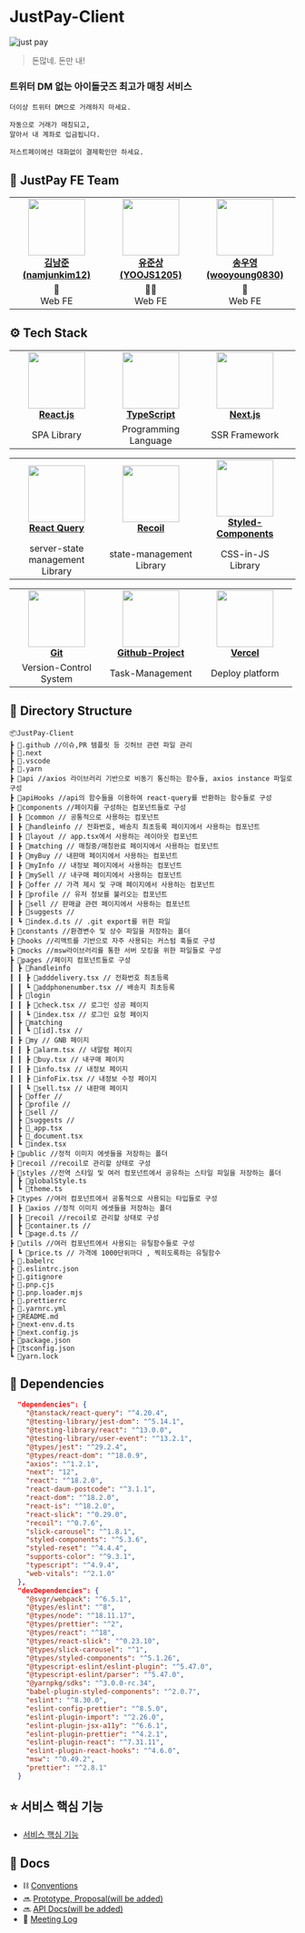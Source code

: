 # JustPay-Client

![just pay](https://user-images.githubusercontent.com/69416561/209988175-dc826038-033a-433f-8254-618a5a839754.png)

> 돈많네. 돈만 내!

### 트위터 DM 없는 아이돌굿즈 최고가 매칭 서비스

```
더이상 트위터 DM으로 거래하지 마세요.

자동으로 거래가 매칭되고,
알아서 내 계좌로 입금됩니다.

저스트페이에선 대화없이 결제확인만 하세요.
```

## 🙌 JustPay FE Team

<table align="center">
    <tr align="center">
        <td style="min-width: 150px;">
            <a href="https://github.com/namjunkim12">
              <img src="https://github.com/namjunkim12.png" width="100">
              <br />
              <b>김남준 (namjunkim12)</b>
            </a> 
        </td>
        <td style="min-width: 150px;">
            <a href="https://github.com/YOOJS1205">
              <img src="https://github.com/YOOJS1205.png" width="100">
              <br />
              <b>유준상 (YOOJS1205)</b>
            </a>
        </td>
        <td style="min-width: 150px;">
            <a href="https://github.com/wooyoung0830">
              <img src="https://github.com/wooyoung0830.png" width="100">
              <br />
              <b>송우영 (wooyoung0830)</b>
            </a> 
        </td>
        <td style="min-width: 150px;">
            <a href="https://github.com/hyunwookchung">
              <img src="https://github.com/hyunwookchung.png" width="100">
              <br />
              <b>정현욱 (hyunwookchung)</b>
            </a> 
        </td>
    </tr>
    <tr align="center">
        <td>
            👶 <br/>
            Web FE
        </td>
        <td>
            🧚🏻 <br />
            Web FE
        </td>
        <td>
           👼  <br />
            Web FE
        </td>
        <td>
           😽  <br />
            Web FE
        </td>
    </tr>
</table>

## ⚙️ Tech Stack

<table align="center">
    <tr align="center">
        <td style="min-width: 150px;">
            <a href="https://beta.reactjs.org/">
              <img src="https://upload.wikimedia.org/wikipedia/commons/thumb/a/a7/React-icon.svg/2300px-React-icon.svg.png" width="100" >
              <br />
              <b>React.js</b>
            </a> 
        </td>
        <td style="min-width: 150px;">
            <a href="https://www.typescriptlang.org/">
              <img src="https://upload.wikimedia.org/wikipedia/commons/4/4c/Typescript_logo_2020.svg" width="100">
              <br />
              <b>TypeScript</b>
            </a>
        </td>
         <td style="min-width: 150px;">
            <a href="https://nextjs.org/">
              <img src="https://cdn.worldvectorlogo.com/logos/next-js.svg" width="100">
              <br />
              <b>Next.js</b>
            </a> 
        </td>
        <td style="min-width: 150px;">
            <a href="https://github.com/yarnpkg/berry">
              <img src="https://images.ctfassets.net/zsjhz5fgria0/2pgFhH8be2Svky60f7qHu7/54a155ca827d8caeb888b439e820eb93/State_of_Yarn_2__Berry__in_2021.png?w=700&h=400&fl=progressive&q=50&fit=fill" width="100" height='100'>
              <br />
              <b>Yarn2 (berry)</b>
            </a> 
        </td>
        <td style="min-width: 150px;">
            <a href="https://axios-http.com/">
              <img src="https://upload.wikimedia.org/wikipedia/commons/thumb/d/d1/Axios_%28computer_library%29_logo.svg/2560px-Axios_%28computer_library%29_logo.svg.png" width="100" height="60">
              <br />
              <b>Axios</b>
            </a> 
        </td>
    </tr>
    <tr align="center">
        <td>
            SPA Library
        </td>
        <td>
            Programming<br />
            Language
        </td>
        <td>
            SSR Framework
        </td>
        <td>
            Pkg Manager
        </td>
        <td>
            promise-based</br>
            HTTP client
        </td>
</tr>
</table>

<table align="center">
    <tr align="center">
        <td style="min-width: 150px;">
            <a href="https://react-query-v3.tanstack.com">
              <img src="https://seeklogo.com/images/R/react-query-logo-1340EA4CE9-seeklogo.com.png" width="100">
              <br />
              <b>React Query</b>
            </a> 
        </td>
        <td style="min-width: 150px;">
            <a href="https://recoiljs.org/">
              <img src="https://velog.velcdn.com/images/11t518s/post/3a6512ec-8fbe-4e9d-b57f-e7327892012f/image.png" width="100">
              <br />
              <b>Recoil</b>
            </a> 
        </td>
        <td style="min-width: 150px;">
            <a href="https://styled-components.com/">
              <img src="https://raw.githubusercontent.com/styled-components/brand/master/styled-components.png" width="100">
              <br />
              <b>Styled-Components</b>
            </a> 
        </td>
        <td style="min-width: 150px;">
            <a href="https://mswjs.io/">
              <img src="https://user-images.githubusercontent.com/1500684/157772386-75444196-0604-4340-af28-53b236faa182.svg" width="100">
              <br />
              <b>MSW</b>
            </a> 
        </td>
    </tr>
    <tr align="center">
        <td>
            server-state management</br>
            Library
        </td>
        <td>
            state-management</br>
            Library
        </td>
        <td>
            CSS-in-JS</br>
            Library
        </td>   
        <td>
            API-Mocking</br>
            Library
        </td>
</tr>
</table>

<table align="center">
    <tr align="center">
        <td style="min-width: 150px;">
            <a href="https://git-scm.com/">
              <img src="https://avatars.githubusercontent.com/u/18133?s=200&v=4" width="100">
              <br />
              <b>Git</b>
            </a> 
        </td>
        <td style="min-width: 150px;">
            <a href="https://github.com/">
              <img src="https://cdn-icons-png.flaticon.com/512/25/25231.png" width="100">
              <br />
              <b>Github-Project</b>
            </a> 
        </td>
        <td style="min-width: 150px;">
            <a href="https://vercel.com/">
              <img src="https://camo.githubusercontent.com/add2c9721e333f0043ac938f3dadbc26a282776e01b95b308fcaba5afaf74ae3/68747470733a2f2f6173736574732e76657263656c2e636f6d2f696d6167652f75706c6f61642f76313538383830353835382f7265706f7369746f726965732f76657263656c2f6c6f676f2e706e67" width="100">
              <br />
              <b>Vercel</b>
            </a> 
        </td>
    </tr>
    <tr align="center">
        <td>
            Version-Control</br>
            System
        </td>
        <td>
            Task-Management
        </td>
        <td>
            Deploy platform
        </td>   
</tr>
</table>

## 📁 Directory Structure

```
📦JustPay-Client
┣ 📂.github //이슈,PR 템플릿 등 깃허브 관련 파일 관리
┣ 📂.next
┣ 📂.vscode
┣ 📂.yarn
┣ 📂api //axios 라이브러리 기반으로 비동기 통신하는 함수들, axios instance 파일로 구성
┣ 📂apiHooks //api의 함수들을 이용하여 react-query를 반환하는 함수들로 구성
┣ 📂components //페이지를 구성하는 컴포넌트들로 구성
┃ ┣ 📂common // 공통적으로 사용하는 컴포넌트
┃ ┣ 📂handleinfo // 전화번호, 배송지 최초등록 페이지에서 사용하는 컴포넌트 
┃ ┣ 📂layout // app.tsx에서 사용하는 레이아웃 컴포넌트
┃ ┣ 📂matching // 매칭중/매칭완료 페이지에서 사용하는 컴포넌트
┃ ┣ 📂myBuy // 내판매 페이지에서 사용하는 컴포넌트 
┃ ┣ 📂myInfo // 내정보 페이지에서 사용하는 컴포넌트 
┃ ┣ 📂mySell // 내구매 페이지에서 사용하는 컴포넌트 
┃ ┣ 📂offer // 가격 제시 및 구매 페이지에서 사용하는 컴포넌트
┃ ┣ 📂profile // 유저 정보를 불러오는 컴포넌트
┃ ┣ 📂sell // 판매글 관련 페이지에서 사용하는 컴포넌트 
┃ ┣ 📂suggests // 
┃ ┗ 📜index.d.ts // .git export를 위한 파일
┣ 📂constants //환경변수 및 상수 파일을 저장하는 폴더
┣ 📂hooks //리액트를 기반으로 자주 사용되는 커스텀 훅들로 구성
┣ 📂mocks //msw라이브러리를 통한 서버 모킹을 위한 파일들로 구성
┣ 📂pages //페이지 컴포넌트들로 구성
┃ ┣ 📂handleinfo
┃ ┃ ┣ 📜adddelivery.tsx // 전화번호 최초등록
┃ ┃ ┗ 📜addphonenumber.tsx // 배송지 최초등록
┃ ┣ 📂login
┃ ┃ ┣ 📜check.tsx // 로그인 성공 페이지
┃ ┃ ┗ 📜index.tsx // 로그인 요청 페이지
┃ ┣ 📂matching
┃ ┃ ┗ 📜[id].tsx //
┃ ┣ 📂my // GNB 페이지
┃ ┃ ┣ 📜alarm.tsx // 내알람 페이지
┃ ┃ ┣ 📜buy.tsx // 내구매 페이지
┃ ┃ ┣ 📜info.tsx // 내정보 페이지
┃ ┃ ┣ 📜infoFix.tsx // 내정보 수정 페이지
┃ ┃ ┗ 📜sell.tsx // 내판매 페이지
┃ ┣ 📂offer //  
┃ ┣ 📂profile // 
┃ ┣ 📂sell // 
┃ ┣ 📂suggests // 
┃ ┣ 📜_app.tsx
┃ ┣ 📜_document.tsx
┃ ┗ 📜index.tsx
┣ 📂public //정적 이미지 에셋들을 저장하는 폴더
┣ 📂recoil //recoil로 관리할 상태로 구성
┣ 📂styles //전역 스타일 및 여러 컴포넌트에서 공유하는 스타일 파일을 저장하는 폴더
┃ ┣ 📜globalStyle.ts
┃ ┗ 📜theme.ts
┣ 📂types //여러 컴포넌트에서 공통적으로 사용되는 타입들로 구성
┃ ┣ 📂axios //정적 이미지 에셋들을 저장하는 폴더
┃ ┣ 📂recoil //recoil로 관리할 상태로 구성
┃ ┣ 📜container.ts //
┃ ┗ 📜page.d.ts // 
┣ 📂utils //여러 컴포넌트에서 사용되는 유틸함수들로 구성
┃ ┗ 📜price.ts // 가격에 1000단위마다 , 찍히도록하는 유틸함수
┣ 📜.babelrc
┣ 📜.eslintrc.json
┣ 📜.gitignore
┣ 📜.pnp.cjs
┣ 📜.pnp.loader.mjs
┣ 📜.prettierrc
┣ 📜.yarnrc.yml
┣ 📜README.md
┣ 📜next-env.d.ts
┣ 📜next.config.js
┣ 📜package.json
┣ 📜tsconfig.json
┗ 📜yarn.lock
```

## 🤝 Dependencies

```json
  "dependencies": {
    "@tanstack/react-query": "^4.20.4",
    "@testing-library/jest-dom": "^5.14.1",
    "@testing-library/react": "^13.0.0",
    "@testing-library/user-event": "^13.2.1",
    "@types/jest": "^29.2.4",
    "@types/react-dom": "^18.0.9",
    "axios": "^1.2.1",
    "next": "12",
    "react": "^18.2.0",
    "react-daum-postcode": "^3.1.1",
    "react-dom": "^18.2.0",
    "react-is": "^18.2.0",
    "react-slick": "^0.29.0",
    "recoil": "^0.7.6",
    "slick-carousel": "^1.8.1",
    "styled-components": "^5.3.6",
    "styled-reset": "^4.4.4",
    "supports-color": "^9.3.1",
    "typescript": "^4.9.4",
    "web-vitals": "^2.1.0"
  },
  "devDependencies": {
    "@svgr/webpack": "^6.5.1",
    "@types/eslint": "^8",
    "@types/node": "^18.11.17",
    "@types/prettier": "^2",
    "@types/react": "^18",
    "@types/react-slick": "^0.23.10",
    "@types/slick-carousel": "^1",
    "@types/styled-components": "^5.1.26",
    "@typescript-eslint/eslint-plugin": "^5.47.0",
    "@typescript-eslint/parser": "^5.47.0",
    "@yarnpkg/sdks": "^3.0.0-rc.34",
    "babel-plugin-styled-components": "^2.0.7",
    "eslint": "^8.30.0",
    "eslint-config-prettier": "^8.5.0",
    "eslint-plugin-import": "^2.26.0",
    "eslint-plugin-jsx-a11y": "^6.6.1",
    "eslint-plugin-prettier": "^4.2.1",
    "eslint-plugin-react": "^7.31.11",
    "eslint-plugin-react-hooks": "^4.6.0",
    "msw": "^0.49.2",
    "prettier": "^2.8.1"
  }
```

## ⭐️ 서비스 핵심 기능

- [서비스 핵심 기능](https://eunbigombi.notion.site/6e0b1cc72333452c89500eb8b62e8943)

## 📄 Docs

- ⛓️ [Conventions](https://www.notion.so/eunbigombi/a6a709ccd0a84b7aaa4e0cf999084592)
- 🔜 [Prototype, Proposal(will be added)]()
- 🔜 [API Docs(will be added)]()
- 🧾 [Meeting Log](https://www.notion.so/eunbigombi/503f9e06e9ff4f62a158e2ebda313636?v=765b51a388b448f5816fc0223968c290)
